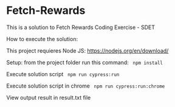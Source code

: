 # Fetch-Rewards

This is a solution to Fetch Rewards Coding Exercise - SDET

How to execute the solution:

This project requieres Node JS:  https://nodejs.org/en/download/


Setup: 
from the project folder run this command:
<code>
npm install
</code>

Execute solution script
<code>
npm run cypress:run
</code>

Execute solution script in chrome
<code>
npm run cypress:run:chrome
</code>

View output result in result.txt file



